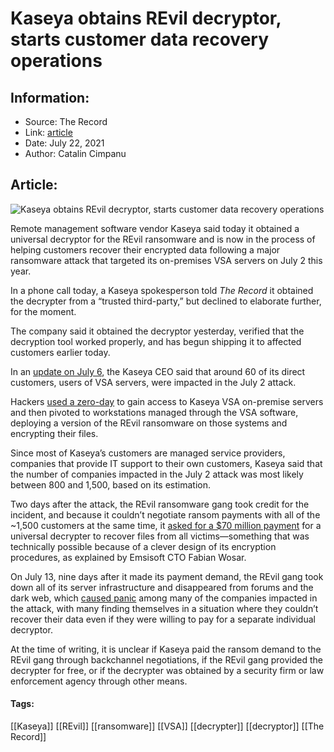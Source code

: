 # Kaseya obtains REvil decryptor, starts customer data recovery operations
### 

## Information:
+ Source: The Record
+ Link: [article](https://therecord.media/kaseya-obtains-revil-decryptor-starts-customer-data-recovery-operations/)
+ Date: July 22, 2021
+ Author: Catalin Cimpanu


## Article:
![Kaseya obtains REvil decryptor, starts customer data recovery operations](https://therecord.media/wp-content/uploads/2021/07/happy-smile.jpg)

Remote management software vendor Kaseya said today it obtained a universal decryptor for the REvil ransomware and is now in the process of helping customers recover their encrypted data following a major ransomware attack that targeted its on-premises VSA servers on July 2 this year.


In a phone call today, a Kaseya spokesperson told *The Record* it obtained the decrypter from a “trusted third-party,” but declined to elaborate further, for the moment.


The company said it obtained the decryptor yesterday, verified that the decryption tool worked properly, and has begun shipping it to affected customers earlier today.


In an [update on July 6](https://therecord.media/kaseya-ransomware-attack-affected-eight-european-customers/), the Kaseya CEO said that around 60 of its direct customers, users of VSA servers, were impacted in the July 2 attack.


Hackers [used a zero-day](https://therecord.media/kaseya-zero-day-involved-in-ransomware-attack-patches-coming/) to gain access to Kaseya VSA on-premise servers and then pivoted to workstations managed through the VSA software, deploying a version of the REvil ransomware on those systems and encrypting their files.


Since most of Kaseya’s customers are managed service providers, companies that provide IT support to their own customers, Kaseya said that the number of companies impacted in the July 2 attack was most likely between 800 and 1,500, based on its estimation.


Two days after the attack, the REvil ransomware gang took credit for the incident, and because it couldn’t negotiate ransom payments with all of the ~1,500 customers at the same time, it [asked for a $70 million payment](https://therecord.media/revil-gang-asks-70-million-to-decrypt-systems-locked-in-kaseya-attack/) for a universal decrypter to recover files from all victims—something that was technically possible because of a clever design of its encryption procedures, as explained by Emsisoft CTO Fabian Wosar.





On July 13, nine days after it made its payment demand, the REvil gang took down all of its server infrastructure and disappeared from forums and the dark web, which [caused panic](https://www.zdnet.com/article/kaseya-victim-struggling-with-decryption-after-revil-goes-dark/) among many of the companies impacted in the attack, with many finding themselves in a situation where they couldn’t recover their data even if they were willing to pay for a separate individual decryptor.


At the time of writing, it is unclear if Kaseya paid the ransom demand to the REvil gang through backchannel negotiations, if the REvil gang provided the decrypter for free, or if the decrypter was obtained by a security firm or law enforcement agency through other means.





#### Tags:
[[Kaseya]] [[REvil]] [[ransomware]] [[VSA]] [[decrypter]] [[decryptor]] [[The Record]]
